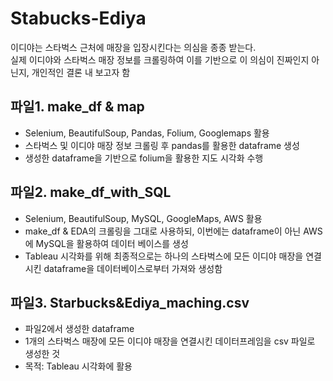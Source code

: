 # Stabucks-Ediya
이디야는 스타벅스 근처에 매장을 입장시킨다는 의심을 종종 받는다.    
실제 이디야와 스타벅스 매장 정보를 크롤링하여 이를 기반으로 이 의심이 진짜인지 아닌지, 개인적인 결론 내 보고자 함

## 파일1. make_df & map 
- Selenium, BeautifulSoup, Pandas, Folium, Googlemaps 활용
- 스타벅스 및 이디야 매장 정보 크롤링 후 pandas를 활용한 dataframe 생성    
- 생성한 dataframe을 기반으로 folium을 활용한 지도 시각화 수행     


## 파일2. make_df_with_SQL    
- Selenium, BeautifulSoup, MySQL, GoogleMaps, AWS 활용
- make_df & EDA의 크롤링을 그대로 사용하되, 이번에는 dataframe이 아닌 AWS에 MySQL을 활용하여 데이터 베이스를 생성   
- Tableau 시각화를 위해 최종적으로는 하나의 스타벅스에 모든 이디야 매장을 연결시킨 dataframe을 데이터베이스로부터 가져와 생성함

## 파일3. Starbucks&Ediya_maching.csv
- 파일2에서 생성한 dataframe
- 1개의 스타벅스 매장에 모든 이디야 매장을 연결시킨 데이터프레임을 csv 파일로 생성한 것   
- 목적: Tableau 시각화에 활용
